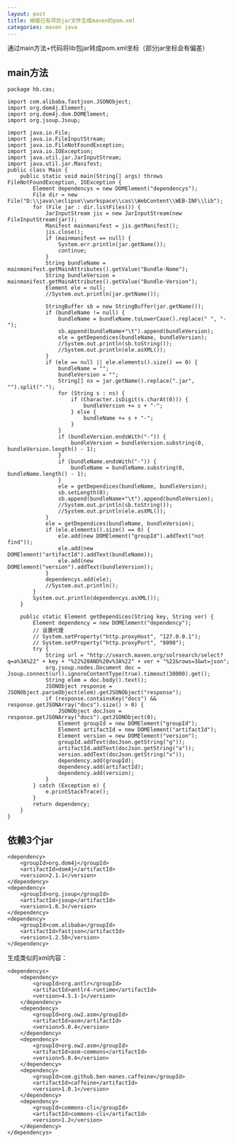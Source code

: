 ```yaml
---
layout: post
title: 根据已有项目jar文件生成maven的pom.xml
categories: maven java
---
```


通过main方法+代码将lib包jar转成pom.xml坐标（部分jar坐标会有偏差）

## main方法

    package hb.cas;

    import com.alibaba.fastjson.JSONObject;
    import org.dom4j.Element;
    import org.dom4j.dom.DOMElement;
    import org.jsoup.Jsoup;

    import java.io.File;
    import java.io.FileInputStream;
    import java.io.FileNotFoundException;
    import java.io.IOException;
    import java.util.jar.JarInputStream;
    import java.util.jar.Manifest;
    public class Main {
        public static void main(String[] args) throws FileNotFoundException, IOException {
            Element dependencys = new DOMElement("dependencys");
            File dir = new File("D:\\java\\eclipse\\workspace\\cas\\WebContent\\WEB-INF\\lib");
            for (File jar : dir.listFiles()) {
                JarInputStream jis = new JarInputStream(new FileInputStream(jar));
                Manifest mainmanifest = jis.getManifest();
                jis.close();
                if (mainmanifest == null) {
                    System.err.println(jar.getName());
                    continue;
                }
                String bundleName = mainmanifest.getMainAttributes().getValue("Bundle-Name");
                String bundleVersion = mainmanifest.getMainAttributes().getValue("Bundle-Version");
                Element ele = null;
                //System.out.println(jar.getName());

                StringBuffer sb = new StringBuffer(jar.getName());
                if (bundleName != null) {
                    bundleName = bundleName.toLowerCase().replace(" ", "-");
                    sb.append(bundleName+"\t").append(bundleVersion);
                    ele = getDependices(bundleName, bundleVersion);
                    //System.out.println(sb.toString());
                    //System.out.println(ele.asXML());
                }
                if (ele == null || ele.elements().size() == 0) {
                    bundleName = "";
                    bundleVersion = "";
                    String[] ns = jar.getName().replace(".jar", "").split("-");
                    for (String s : ns) {
                        if (Character.isDigit(s.charAt(0))) {
                            bundleVersion += s + "-";
                        } else {
                            bundleName += s + "-";
                        }
                    }
                    if (bundleVersion.endsWith("-")) {
                        bundleVersion = bundleVersion.substring(0, bundleVersion.length() - 1);
                    }
                    if (bundleName.endsWith("-")) {
                        bundleName = bundleName.substring(0, bundleName.length() - 1);
                    }
                    ele = getDependices(bundleName, bundleVersion);
                    sb.setLength(0);
                    sb.append(bundleName+"\t").append(bundleVersion);
                    //System.out.println(sb.toString());
                    //System.out.println(ele.asXML());
                }
                ele = getDependices(bundleName, bundleVersion);
                if (ele.elements().size() == 0) {
                    ele.add(new DOMElement("groupId").addText("not find"));
                    ele.add(new DOMElement("artifactId").addText(bundleName));
                    ele.add(new DOMElement("version").addText(bundleVersion));
                }
                dependencys.add(ele);
                //System.out.println();
            }
            System.out.println(dependencys.asXML());
        }

        public static Element getDependices(String key, String ver) {
            Element dependency = new DOMElement("dependency");
            // 设置代理
            // System.setProperty("http.proxyHost", "127.0.0.1");
            // System.setProperty("http.proxyPort", "8090");
            try {
                String url = "http://search.maven.org/solrsearch/select?q=a%3A%22" + key + "%22%20AND%20v%3A%22" + ver + "%22&rows=3&wt=json";
                org.jsoup.nodes.Document doc = Jsoup.connect(url).ignoreContentType(true).timeout(30000).get();
                String elem = doc.body().text();
                JSONObject response = JSONObject.parseObject(elem).getJSONObject("response");
                if (response.containsKey("docs") && response.getJSONArray("docs").size() > 0) {
                    JSONObject docJson = response.getJSONArray("docs").getJSONObject(0);
                    Element groupId = new DOMElement("groupId");
                    Element artifactId = new DOMElement("artifactId");
                    Element version = new DOMElement("version");
                    groupId.addText(docJson.getString("g"));
                    artifactId.addText(docJson.getString("a"));
                    version.addText(docJson.getString("v"));
                    dependency.add(groupId);
                    dependency.add(artifactId);
                    dependency.add(version);
                }
            } catch (Exception e) {
                e.printStackTrace();
            }
            return dependency;
        }
    }

## 依赖3个jar

	<dependency>
	    <groupId>org.dom4j</groupId>
	    <artifactId>dom4j</artifactId>
	    <version>2.1.1</version>
	</dependency>
	<dependency>
		<groupId>org.jsoup</groupId>
		<artifactId>jsoup</artifactId>
		<version>1.8.3</version>
	</dependency>
	<dependency>
	    <groupId>com.alibaba</groupId>
	    <artifactId>fastjson</artifactId>
	    <version>1.2.58</version>
	</dependency>

生成类似的xml内容：

    <dependencys>
        <dependency>
            <groupId>org.antlr</groupId>
            <artifactId>antlr4-runtime</artifactId>
            <version>4.5.1-1</version>
        </dependency>
        <dependency>
            <groupId>org.ow2.asm</groupId>
            <artifactId>asm</artifactId>
            <version>5.0.4</version>
        </dependency>
        <dependency>
            <groupId>org.ow2.asm</groupId>
            <artifactId>asm-commons</artifactId>
            <version>5.0.4</version>
        </dependency>
        <dependency>
            <groupId>com.github.ben-manes.caffeine</groupId>
            <artifactId>caffeine</artifactId>
            <version>1.0.1</version>
        </dependency>
        <dependency>
            <groupId>commons-cli</groupId>
            <artifactId>commons-cli</artifactId>
            <version>1.2</version>
        </dependency>
    </dependencys>
